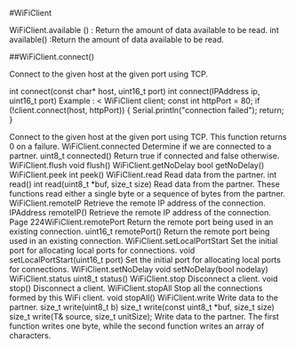 #WiFiClient

WiFiClient.available () : Return the amount of data available to be read.
int available() :Return the amount of data available to be read.

##WiFiClient.connect()

Connect to the given host at the given port using TCP.

int connect(const char* host, uint16_t port)
int connect(IPAddress ip, uint16_t port)
Example :
<
WiFiClient client;
  const int httpPort = 80;
  if (!client.connect(host, httpPort)) {
    Serial.println("connection failed");
    return;
  }
>
Connect to the given host at the given port using TCP. This function returns 0 on a failure.
WiFiClient.connected
Determine if we are connected to a partner.
uint8_t connected()
Return true if connected and false otherwise.
WiFiClient.flush
void flush()
WiFiClient.getNoDelay
bool getNoDelay()
WiFiClient.peek
int peek()
WiFiClient.read
Read data from the partner.
int read()
int read(uint8_t *buf, size_t size)
Read data from the partner. These functions read either a single byte or a sequence of bytes from
the partner.
WiFiClient.remoteIP
Retrieve the remote IP address of the connection.
IPAddress remoteIP()
Retrieve the remote IP address of the connection.
Page 224WiFiClient.remotePort
Return the remote port being used in an existing connection.
uint16_t remotePort()
Return the remote port being used in an existing connection.
WiFiClient.setLocalPortStart
Set the initial port for allocating local ports for connections.
void setLocalPortStart(uint16_t port)
Set the initial port for allocating local ports for connections.
WiFiClient.setNoDelay
void setNoDelay(bool nodelay)
WiFiClient.status
uint8_t status()
WiFiClient.stop
Disconnect a client.
void stop()
Disconnect a client.
WiFiClient.stopAll
Stop all the connections formed by this WiFi client.
void stopAll()
WiFiClient.write
Write data to the partner.
size_t write(uint8_t b)
size_t write(const uint8_t *buf, size_t size)
size_t write(T& source, size_t unitSize);
Write data to the partner. The first function writes one byte, while the second function writes an
array of characters.
